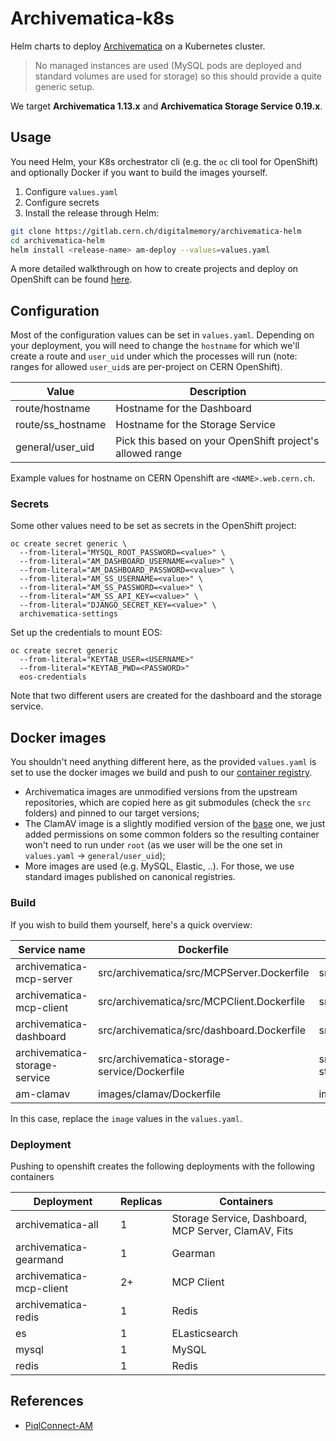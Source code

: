 # Archivematica-k8s

Helm charts to deploy [Archivematica](https://www.archivematica.org/) on a Kubernetes cluster.

> No managed instances are used (MySQL pods are deployed and standard volumes are used for storage) so this should provide a quite generic setup.

We target **Archivematica 1.13.x** and **Archivematica Storage Service 0.19.x**.

## Usage

You need Helm, your K8s orchestrator cli (e.g. the `oc` cli tool for OpenShift) and optionally Docker if you want to build the images yourself.

1. Configure `values.yaml`
2. Configure secrets
3. Install the release through Helm:

```bash
git clone https://gitlab.cern.ch/digitalmemory/archivematica-helm
cd archivematica-helm
helm install <release-name> am-deploy --values=values.yaml
```

A more detailed walkthrough on how to create projects and deploy on OpenShift can be found [here](https://gitlab.cern.ch/digitalmemory/openshift-deploy).

## Configuration

Most of the configuration values can be set in `values.yaml`. Depending on your deployment, you will need to change the `hostname` for which we'll create a route and `user_uid` under which the processes will run (note: ranges for allowed `user_uid`s are per-project on CERN OpenShift).

| Value             | Description                                               |
| ----------------- | --------------------------------------------------------- |
| route/hostname    | Hostname for the Dashboard                                |
| route/ss_hostname | Hostname for the Storage Service                          |
| general/user_uid  | Pick this based on your OpenShift project's allowed range |

Example values for hostname on CERN Openshift are `<NAME>.web.cern.ch`.


### Secrets

Some other values need to be set as secrets in the OpenShift project:

```
oc create secret generic \
  --from-literal="MYSQL_ROOT_PASSWORD=<value>" \
  --from-literal="AM_DASHBOARD_USERNAME=<value>" \
  --from-literal="AM_DASHBOARD_PASSWORD=<value>" \
  --from-literal="AM_SS_USERNAME=<value>" \
  --from-literal="AM_SS_PASSWORD=<value>" \
  --from-literal="AM_SS_API_KEY=<value>" \
  --from-literal="DJANGO_SECRET_KEY=<value>" \
  archivematica-settings
```

Set up the credentials to mount EOS:

```
oc create secret generic 
  --from-literal="KEYTAB_USER=<USERNAME>"
  --from-literal="KEYTAB_PWD=<PASSWORD>"
  eos-credentials 
```

Note that two different users are created for the dashboard and the storage service.

## Docker images

You shouldn't need anything different here, as the provided `values.yaml` is set to use the docker images we build and push to our [container registry](https://gitlab.cern.ch/digitalmemory/archivematica-helm/container_registry).

- Archivematica images are unmodified versions from the upstream repositories, which are copied here as git submodules (check the `src` folders) and pinned to our target versions;
- The ClamAV image is a slightly modified version of the [base](https://github.com/Mailu/Mailu/tree/master/optional/clamav) one, we just added permissions on some common folders so the resulting container won't need to run under `root` (as we user will be the one set in `values.yaml` -> `general/user_uid`);
- More images are used (e.g. MySQL, Elastic, ..). For those, we use standard images published on canonical registries.

### Build

If you wish to build them yourself, here's a quick overview:

| Service name                  | Dockerfile                                   | Context                            |
| ----------------------------- | -------------------------------------------- | ---------------------------------- |
| archivematica-mcp-server      | src/archivematica/src/MCPServer.Dockerfile   | src/archivematica/src/             |
| archivematica-mcp-client      | src/archivematica/src/MCPClient.Dockerfile   | src/archivematica/src/             |
| archivematica-dashboard       | src/archivematica/src/dashboard.Dockerfile   | src/archivematica/src/             |
| archivematica-storage-service | src/archivematica-storage-service/Dockerfile | src/archivematica-storage-service/ |
| am-clamav                     | images/clamav/Dockerfile                     | images/clamav                      |

In this case, replace the `image` values in the `values.yaml`.

### Deployment

Pushing to openshift creates the following deployments with the following containers

| Deployment               | Replicas | Containers                                           |
|--------------------------|----------|------------------------------------------------------|
| archivematica-all        | 1        | Storage Service, Dashboard, MCP Server, ClamAV, Fits |
| archivematica-gearmand   | 1        | Gearman                                              |
| archivematica-mcp-client | 2+       | MCP Client                                           |
| archivematica-redis      | 1        | Redis                                                |
| es                       | 1        | ELasticsearch                                        |
| mysql                    | 1        | MySQL                                                |
| redis                    | 1        | Redis                                                |


## References

- [PiqlConnect-AM](https://github.com/piql/PiqlConnect-AM)
